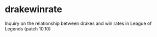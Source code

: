 # drakewinrate
Inquiry on the relationship between drakes and win rates in League of Legends (patch 10.10)

